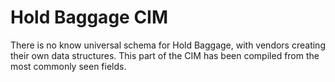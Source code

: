 # Hold Baggage CIM

There is no know universal schema for Hold Baggage, with vendors creating their own data structures. This part of the CIM has been compiled from the most commonly seen fields.

